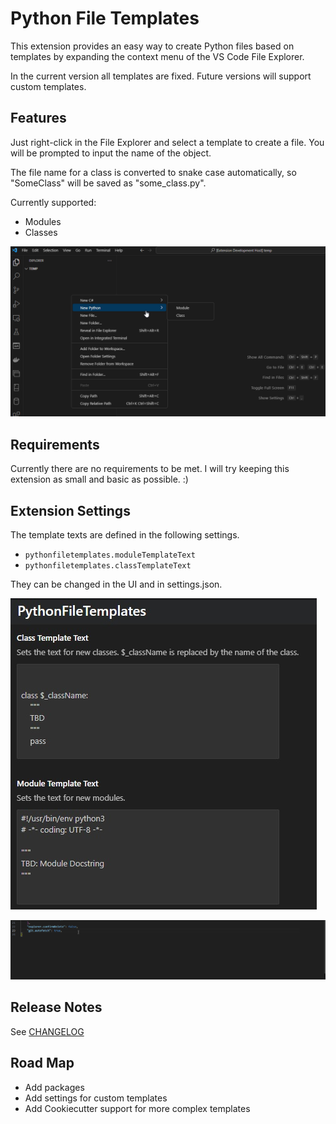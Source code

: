 # Python File Templates

This extension provides an easy way to create Python files based on templates by expanding the context menu of the VS Code File Explorer.

In the current version all templates are fixed. Future versions will support custom templates.

## Features
Just right-click in the File Explorer and select a template to create a file. You will be prompted to input the name of the object.

The file name for a class is converted to snake case automatically, so "SomeClass" will be saved as "some_class.py".

Currently supported:
* Modules
* Classes

![Using the context menu to create a new module and a new class](docs/create_file.gif "Create new files")

## Requirements

Currently there are no requirements to be met. I will try keeping this extension as small and basic as possible. :)

## Extension Settings

The template texts are defined in the following settings.
* `pythonfiletemplates.moduleTemplateText`
* `pythonfiletemplates.classTemplateText`

They can be changed in the UI and in settings.json. 

![Extension settings in UI](docs/settings_ui.jpg "Settings in UI")

![Extension settings in settings.json](docs/settings_json.gif "Settings in settings.json")

## Release Notes
See [CHANGELOG](CHANGELOG.md)

## Road Map

* Add packages
* Add settings for custom templates
* Add Cookiecutter support for more complex templates
